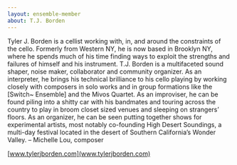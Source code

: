 ```yaml
---
layout: ensemble-member
about: T.J. Borden
---
```

Tyler J. Borden is a cellist working with, in, and around the constraints of the cello. Formerly from Western NY, he is now based in Brooklyn NY, where he spends much of his time finding ways to exploit the strengths and failures of himself and his instrument. T.J. Borden is a multifaceted sound shaper, noise maker, collaborator and community organizer. As an interpreter, he brings his technical brilliance to his cello playing by working closely with composers in solo works and in group formations like the [Switch~ Ensemble] and the Mivos Quartet. As an improviser, he can be found piling into a shitty car with his bandmates and touring across the country to play in broom closet sized venues and sleeping on strangers’ floors. As an organizer, he can be seen putting together shows for experimental artists, most notably co-founding High Desert Soundings, a multi-day festival located in the desert of Southern California’s Wonder Valley. – Michelle Lou, composer

[www.tylerjborden.com](www.tylerjborden.com)